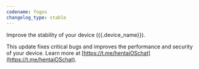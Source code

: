 ```yaml
---
codename: fogos
changelog_type: stable
---
```

Improve the stability of your device ({{.device_name}}).

This update fixes critical bugs and improves the performance and security of your device. Learn more at [https://t.me/hentaiOSchat](https://t.me/hentaiOSchat).
